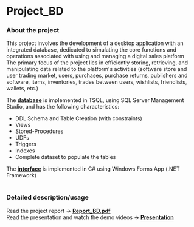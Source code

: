 # Project_BD

### About the project
This project involves the development of a desktop application with an integrated database, dedicated to simulating the core functions and operations associated with using and managing a digital sales platform <br>
The primary focus of the project lies in efficiently storing, retrieving, and manipulating data related to the platform's activities (software store and user trading market, users, purchases, purchase returns, publishers and software, items, inventories, trades between users, wishlists, friendlists, wallets, etc.)


The [**database**](Database_SQL) is implemented in TSQL, using SQL Server Management Studio, and has the following characteristics:
  - DDL Schema and Table Creation (with constraints)
  - Views
  - Stored-Procedures
  - UDFs
  - Triggers
  - Indexes
  - Complete dataset to populate the tables

   The [**interface**](Final_Project) is implemented in C# using Windows Forms App (.NET Framework)
    <br/><br/>
    
### Detailed description/usage
Read the project report -> [**Report_BD.pdf**](Report_BD.pdf) <br/>
Read the presentation and watch the demo videos -> [**Presentation**](Presentation)
